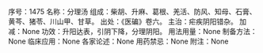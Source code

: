 序号：1475
名称：分理汤
组成：柴胡、升麻、葛根、羌活、防风、知母、石膏、黄芩、猪苓、川山甲、甘草。
出处：《医碥》卷六。
主治：疟疾阴阳错杂。
加减：None
功效：升阳达表，引阴下降，分理阴阳。
用法用量：None
制备方法：None
临床应用：None
各家论述：None
用药禁忌：None
附注：None

